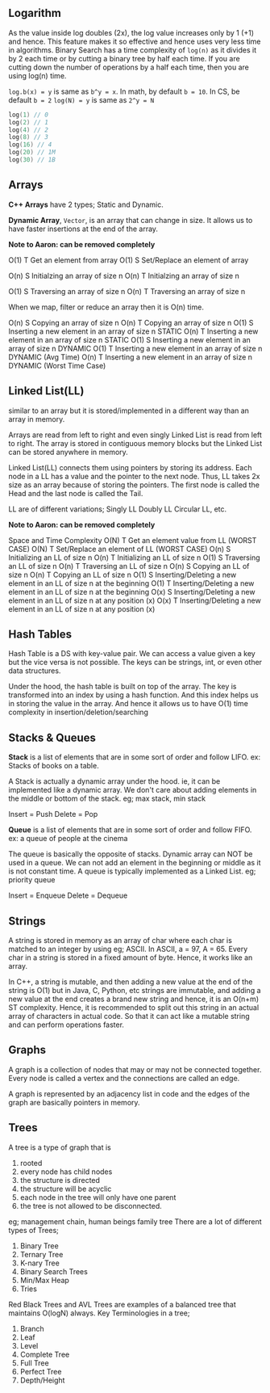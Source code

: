 ## Logarithm

As the value inside log doubles (2x), the log value increases only by 1 (+1) and hence. This feature makes it so effective and hence uses very less time in algorithms. Binary Search has a time complexity of `log(n)` as it divides it by 2 each time or by cutting a binary tree by half each time. If you are cutting down the number of operations by a half each time, then you are using log(n) time.

`log.b(x) = y` is same as `b^y = x`. In math, by default `b = 10`. In CS, be default `b = 2`
`log(N) = y` is same as `2^y = N`

```c++
log(1) // 0
log(2) // 1
log(4) // 2
log(8) // 3
log(16) // 4
log(20) // 1M
log(30) // 1B
```

## Arrays

**C++ Arrays** have 2 types; Static and Dynamic.

**Dynamic Array**, `Vector`, is an array that can change in size. It allows us to have faster insertions at the end of the array.

**Note to Aaron: can be removed completely**

O(1) T Get an element from array
O(1) S Set/Replace an element of array

O(n) S Initialzing an array of size n
O(n) T Initialzing an array of size n

O(1) S Traversing an array of size n
O(n) T Traversing an array of size n

When we map, filter or reduce an array then it is O(n) time.

O(n) S Copying an array of size n
O(n) T Copying an array of size n
O(1) S Inserting a new element in an array of size n STATIC
O(n) T Inserting a new element in an array of size n STATIC
O(1) S Inserting a new element in an array of size n DYNAMIC
O(1) T Inserting a new element in an array of size n DYNAMIC (Avg Time)
O(n) T Inserting a new element in an array of size n DYNAMIC (Worst Time Case)


## Linked List(LL)

similar to an array but it is stored/implemented in a different way than an array in memory.

Arrays are read from left to right and even singly Linked List is read from left to right. The array is stored in contiguous memory blocks but the Linked List can be stored anywhere in memory.

Linked List(LL) connects them using pointers by storing its address. Each node in a LL has a value and the pointer to the next node. Thus, LL takes 2x size as an array because of storing the pointers. The first node is called the Head and the last node is called the Tail.

LL are of different variations;
Singly LL
Doubly LL
Circular LL, etc.

**Note to Aaron: can be removed completely**

Space and Time Complexity
O(N) T Get an element value from LL (WORST CASE)
O(N) T Set/Replace an element of LL (WORST CASE)
O(n) S Initializing an LL of size n
O(n) T Initializing an LL of size n
O(1) S Traversing an LL of size n
O(n) T Traversing an LL of size n
O(n) S Copying an LL of size n
O(n) T Copying an LL of size n
O(1) S Inserting/Deleting a new element in an LL of size n at the beginning
O(1) T Inserting/Deleting a new element in an LL of size n at the beginning
O(x) S Inserting/Deleting a new element in an LL of size n at any position (x)
O(x) T Inserting/Deleting a new element in an LL of size n at any position (x)


## Hash Tables

Hash Table is a DS with key-value pair. We can access a value given a key but the vice versa is not possible. The keys can be strings, int, or even other data structures.

Under the hood, the hash table is built on top of the array. The key is transformed into an index by using a hash function. And this index helps us in storing the value in the array. And hence it allows us to have O(1) time complexity in insertion/deletion/searching


## Stacks & Queues

**Stack** is a list of elements that are in some sort of order and follow LIFO. ex: Stacks of books on a table.

A Stack is actually a dynamic array under the hood. ie, it can be implemented like a dynamic array. We don't care about adding elements in the middle or bottom of the stack. eg; max stack, min stack

Insert = Push
Delete = Pop

**Queue** is a list of elements that are in some sort of order and follow FIFO. ex: a queue of people at the cinema

The queue is basically the opposite of stacks. Dynamic array can NOT be used in a queue. We can not add an element in the beginning or middle as it is not constant time. A queue is typically implemented as a Linked List. eg; priority queue

Insert = Enqueue
Delete = Dequeue

## Strings

A string is stored in memory as an array of char where each char is matched to an integer by using eg; ASCII. In ASCII, a = 97, A = 65. Every char in a string is stored in a fixed amount of byte. Hence, it works like an array.

In C++, a string is mutable, and then adding a new value at the end of the string is O(1) but in Java, C, Python, etc strings are immutable, and adding a new value at the end creates a brand new string and hence, it is an O(n+m) ST complexity. Hence, it is recommended to split out this string in an actual array of characters in actual code. So that it can act like a mutable string and can perform operations faster.


## Graphs

A graph is a collection of nodes that may or may not be connected together. Every node is called a vertex and the connections are called an edge.

A graph is represented by an adjacency list in code and the edges of the graph are basically pointers in memory.

## Trees

A tree is a type of graph that is
1) rooted
2) every node has child nodes
3) the structure is directed
4) the structure will be acyclic
5) each node in the tree will only have one parent
6) the tree is not allowed to be disconnected.

eg; management chain, human beings family tree
There are a lot of different types of Trees;
1) Binary Tree
2) Ternary Tree
3) K-nary Tree
4) Binary Search Trees
5) Min/Max Heap
6) Tries


Red Black Trees and AVL Trees are examples of a balanced tree that maintains O(logN) always.
Key Terminologies in a tree;
1) Branch
2) Leaf
3) Level
4) Complete Tree
5) Full Tree
6) Perfect Tree
7) Depth/Height
